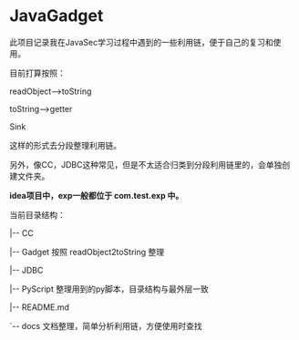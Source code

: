 # JavaGadget

此项目记录我在JavaSec学习过程中遇到的一些利用链，便于自己的复习和使用。

目前打算按照：

readObject-->toString

toString-->getter

Sink

这样的形式去分段整理利用链。

另外，像CC，JDBC这种常见，但是不太适合归类到分段利用链里的，会单独创建文件夹。



**idea项目中，exp一般都位于 com.test.exp 中。**



当前目录结构：

|-- CC

|-- Gadget  按照 readObject2toString 整理

|-- JDBC

|-- PyScript  整理用到的py脚本，目录结构与最外层一致

|-- README.md

`-- docs   文档整理，简单分析利用链，方便使用时查找